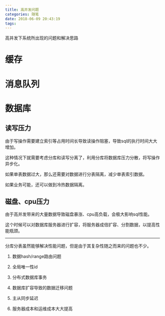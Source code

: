 ```yaml
---
title: 高并发问题
categories: 随笔
date: 2018-06-09 20:43:19
tags:
---
```


高并发下系统所出现的问题和解决思路

# 缓存

# 消息队列

# 数据库

## 读写压力

由于写操作需要建立索引等占用时间长导致读操作阻塞，导致sql的执行时间大大增加。

这种情况下就需要考虑分库和读写分离了，利用分库将数据库压力分散，将写操作异步化。

如果单表数据过大，那么还需要对数据进行分表隔离，减少单表索引数据。

如果业务可能，还可以做到冷热数据隔离。

## 磁盘、cpu压力

由于高并发带来的大量数据导致磁盘暴涨、cpu高负载，会极大影响sql性能。

这个时候可以对数据库服务器进行扩容，将服务器成倍扩容、分割数据，以提高性能瓶颈。

---

分库分表虽然能够解决性能问题，但是由于其复杂性随之而来的问题也不少。

1. 数据hash/range路由问题

2. 全局唯一性id

3. 分布式数据库事务

4. 数据库扩容导致的数据迁移问题

5. 主从同步延迟

6. 服务器成本和运维成本大大提高